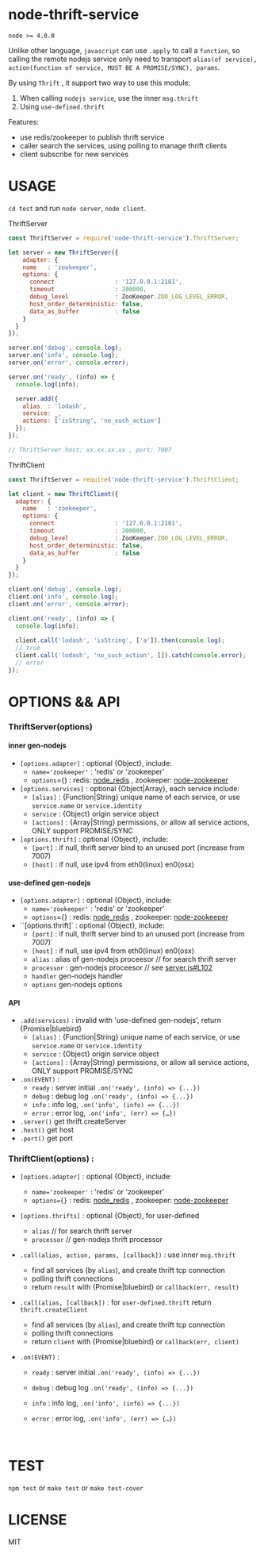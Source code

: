 # node-thrift-service

`node >= 4.0.0`

Unlike other language, `javascript` can use `.apply` to call a `function`, so calling the remote nodejs service only need to transport `alias(of service), action(function of service, MUST BE A PROMISE/SYNC), params`. 

By using `Thrift` , it support two way to use this module: 

1. When calling `nodejs service`, use the inner `msg.thrift`
2. Using `use-defined.thrift`

Features:

- use redis/zookeeper to publish thrift service
- caller search the services, using polling to manage thrift clients
- client subscribe for new services

# USAGE

`cd test` and run `node server`, `node client`.



ThriftServer

``` javascript
const ThriftServer = require('node-thrift-service').ThriftServer;

let server = new ThriftServer({
    adapter: {
    name   : 'zookeeper',
    options: {
      connect                 : '127.0.0.1:2181',
      timeout                 : 200000,
      debug_level             : ZooKeeper.ZOO_LOG_LEVEL_ERROR,
      host_order_deterministic: false,
      data_as_buffer          : false
    }
  }
});

server.on('debug', console.log);
server.on('info', console.log);
server.on('error', console.error);

server.on('ready', (info) => {
  console.log(info);

  server.add({
    alias  : 'lodash',
    service: _,
    actions: ['isString', 'no_such_action']
  });
}); 

// ThriftServer host: xx.xx.xx.xx , port: 7007
```



ThriftClient

``` javascript
const ThriftServer = require('node-thrift-service').ThriftClient;

let client = new ThriftClient({
  adapter: {
    name   : 'zookeeper',
    options: {
      connect                 : '127.0.0.1:2181',
      timeout                 : 200000,
      debug_level             : ZooKeeper.ZOO_LOG_LEVEL_ERROR,
      host_order_deterministic: false,
      data_as_buffer          : false
    }
  }
});

client.on('debug', console.log);
client.on('info', console.log);
client.on('error', console.error);

client.on('ready', (info) => {
  console.log(info);
  
  client.call('lodash', 'isString', ['a']).then(console.log);
  // true
  client.call('lodash', 'no_such_action', []).catch(console.error);
  // error
});
```



# OPTIONS && API

### ThriftServer(options)  

#### inner gen-nodejs

- `[options.adapter]` : optional {Object}, include:
  - `name='zookeeper'` : 'redis' or 'zookeeper'
  - `options`={} : redis: [node_redis](https://github.com/NodeRedis/node_redis) , zookeeper: [node-zookeeper](https://github.com/yfinkelstein/node-zookeeper)
- `[options.services]` : optional {Object|Array}, each service include:
  - `[alias]` : {Function|String} unique name of each service, or use `service.name` or `service.identity`
  - `service` : {Object} origin service object
  - `[actions]` : {Array|String} permissions, or allow all service actions, ONLY support PROMISE/SYNC
- `[options.thrift]` : optional {Object}, include:
  - `[port]` : if null, thrift server bind to an unused port (increase from 7007)
  - `[host]` : if null, use ipv4 from eth0(linux) en0(osx)

#### use-defined gen-nodejs

- `[options.adapter]` : optional {Object}, include:
  - `name='zookeeper'` : 'redis' or 'zookeeper'
  - `options`={} : redis: [node_redis](https://github.com/NodeRedis/node_redis) , zookeeper: [node-zookeeper](https://github.com/yfinkelstein/node-zookeeper)
- ``[options.thrift]` : optional {Object}, include:
  - `[port]` : if null, thrift server bind to an unused port (increase from 7007)`
  - `[host]` : if null, use ipv4 from eth0(linux) en0(osx)
  - `alias` : alias of gen-nodejs proceesor // for search thrift server
  - `processor` : gen-nodejs proceesor // see [server.js#L102](https://github.com/apache/thrift/blob/master/lib/nodejs/lib/thrift/server.js#L102)
  - `handler`  gen-nodejs handler
  - `options` gen-nodejs options

#### API

- `.add(services)` : invalid with  'use-defined gen-nodejs', return {Promise|bluebird}
  - `[alias]` : {Function|String} unique name of each service, or use `service.name` or `service.identity`
  - `service` : {Object} origin service object
  - `[actions]` : {Array|String} permissions, or allow all service actions, ONLY support PROMISE/SYNC
- `.on(EVENT)` : 
  - `ready` : server initial `.on('ready', (info) => {...})`
  - `debug` : debug log `.on('ready', (info) => {...})`
  - `info` : info log, `.on('info', (info) => {...})`
  - `error` : error log, `.on('info', (err) => {…})`
- `.server()` get thrift.createServer
- `.host()` get host
- `.port()` get port

### ThriftClient(options) :

- `[options.adapter]` : optional {Object}, include:
  - `name='zookeeper'` : 'redis' or 'zookeeper'
  - `options={}` : redis: [node_redis](https://github.com/NodeRedis/node_redis) , zookeeper: [node-zookeeper](https://github.com/yfinkelstein/node-zookeeper)

- `[options.thrifts]` : optional {Object}, for user-defined
  - `alias` // for search thrift server
  - `processor` //  gen-nodejs thrift processor

- `.call(alias, action, params, [callback])` : use inner `msg.thrift`
  - find all services (by `alias`), and create thrift tcp connection
  - polling thrift connections
  - return `result` with {Promise|bluebird} or `callback(err, result)`

- `.call(alias, [callback])` : for `user-defined.thrift` return `thrift.createClient`
  - find all services (by `alias`), and create thrift tcp connection
  - polling thrift connections
  - return `client` with {Promise|bluebird} or `callback(err, client)`

- `.on(EVENT)` : 
  - `ready` : server initial `.on('ready', (info) => {...})`
  - `debug` : debug log `.on('ready', (info) => {...})`
  - `info` : info log, `.on('info', (info) => {...})`
  - `error` : error log, `.on('info', (err) => {…})`

    ​



# TEST

`npm test` or `make test` or `make test-cover`



# LICENSE

MIT